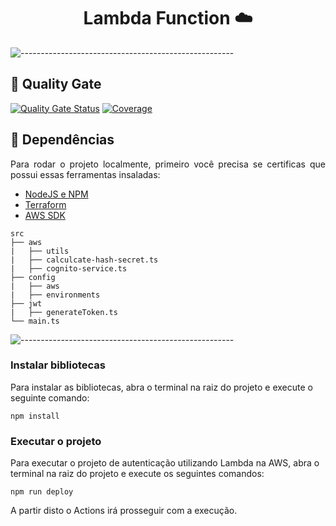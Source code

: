 <h1 align="center"> Lambda Function ☁️</h1>

![-----------------------------------------------------](https://raw.githubusercontent.com/andreasbm/readme/master/assets/lines/rainbow.png)

<h2 id="quality-gate"> 🧪 Quality Gate </h2>

[![Quality Gate Status](https://sonarcloud.io/api/project_badges/measure?project=7SOAT_tech-challenge-payments&metric=alert_status)](https://sonarcloud.io/summary/new_code?id=7SOAT_tech-challenge-payments)
[![Coverage](https://sonarcloud.io/api/project_badges/measure?project=7SOAT_tech-challenge-payments&metric=coverage)](https://sonarcloud.io/summary/new_code?id=7SOAT_tech-challenge-payments)

<h2 id="requisitos"> 📃 Dependências</h2>

<p align="justify">
  Para rodar o projeto localmente, primeiro você precisa se certificas que possui essas ferramentas insaladas:
</p>

* [NodeJS e NPM](https://nodejs.org/en)
* [Terraform](https://www.terraform.io/)
* [AWS SDK](https://aws.amazon.com/pt/sdk-for-javascript/)

```
src
├── aws
|   ├── utils 
|   ├── calculcate-hash-secret.ts
|   ├── cognito-service.ts
├── config
|   ├── aws
|   ├── environments
├── jwt
|   ├── generateToken.ts
└── main.ts
```
![-----------------------------------------------------](https://raw.githubusercontent.com/andreasbm/readme/master/assets/lines/rainbow.png)

<h3>Instalar bibliotecas</h3>
<p>Para instalar as bibliotecas, abra o terminal na raiz do projeto e execute o seguinte comando:</p>

``` npm install ```

<h3>Executar o projeto</h3>
<p>Para executar o projeto de autenticação utilizando Lambda na AWS, abra o terminal na raiz do projeto e execute os seguintes comandos:</p>

``` npm run deploy ```

<p>A partir disto o Actions irá prosseguir com a execução.</p>

